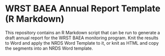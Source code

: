 # WRST BAEA Annual Report Template (R Markdown)
This repository contains an R Markdown script that can be run to generate a draft annual report for the WRST BAEA monitoring program. Knit the results to Word and apply the NRDS Word Template to it, or knit as HTML and copy the segments into an NRDS Word template.
